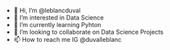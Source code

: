 - 👋 Hi, I’m @leblancduval
- 👀 I’m interested in Data Science
- 🌱 I’m currently learning Pyhton
- 💞️ I’m looking to collaborate on Data Science Projects
- 📫 How to reach me IG @duvalleblanc

<!---
leblancduval/leblancduval is a ✨ special ✨ repository because its `README.md` (this file) appears on your GitHub profile.
You can click the Preview link to take a look at your changes.
--->
